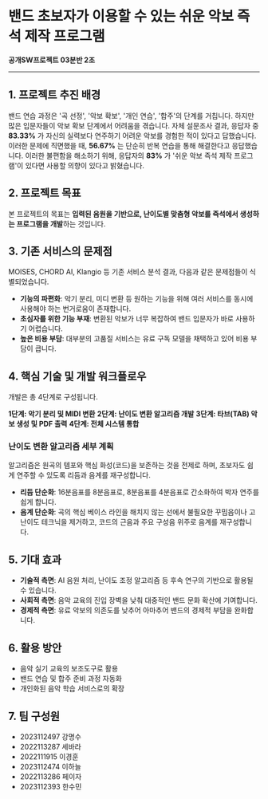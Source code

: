 # 밴드 초보자가 이용할 수 있는 쉬운 악보 즉석 제작 프로그램 

**공개SW프로젝트 03분반 2조** 

---

## 1. 프로젝트 추진 배경 
밴드 연습 과정은 '곡 선정', '악보 확보', '개인 연습', '합주'의 단계를 거칩니다. 하지만 많은 입문자들이 악보 확보 단계에서 어려움을 겪습니다.
자체 설문조사 결과, 응답자 중 **83.33%** 가 자신의 실력보다 연주하기 어려운 악보를 경험한 적이 있다고 답했습니다. 이러한 문제에 직면했을 때, **56.67%** 는 단순히 반복 연습을 통해 해결한다고 응답했습니다.
이러한 불편함을 해소하기 위해, 응답자의 **83%** 가 '쉬운 악보 즉석 제작 프로그램'이 있다면 사용할 의향이 있다고 밝혔습니다.

## 2. 프로젝트 목표 
본 프로젝트의 목표는 **입력된 음원을 기반으로, 난이도별 맞춤형 악보를 즉석에서 생성하는 프로그램을 개발**하는 것입니다.

## 3. 기존 서비스의 문제점 
MOISES, CHORD AI, Klangio 등 기존 서비스 분석 결과, 다음과 같은 문제점들이 식별되었습니다.

* **기능의 파편화**: 악기 분리, 미디 변환 등 원하는 기능을 위해 여러 서비스를 동시에 사용해야 하는 번거로움이 존재합니다.
* **초심자를 위한 기능 부재**: 변환된 악보가 너무 복잡하여 밴드 입문자가 바로 사용하기 어렵습니다.
* **높은 비용 부담**: 대부분의 고품질 서비스는 유료 구독 모델을 채택하고 있어 비용 부담이 큽니다.

## 4. 핵심 기술 및 개발 워크플로우 
개발은 총 4단계로 구성됩니다.

**1단계: 악기 분리 및 MIDI 변환** 
**2단계: 난이도 변환 알고리즘 개발** 
**3단계: 타브(TAB) 악보 생성 및 PDF 출력** 
**4단계: 전체 시스템 통합** 

### 난이도 변환 알고리즘 세부 계획 
알고리즘은 원곡의 템포와 핵심 화성(코드)을 보존하는 것을 전제로 하며, 초보자도 쉽게 연주할 수 있도록 리듬과 음계를 재구성합니다.
* **리듬 단순화**: 16분음표를 8분음표로, 8분음표를 4분음표로 간소화하여 박자 연주를 쉽게 합니다.
* **음계 단순화**: 곡의 핵심 베이스 라인을 해치지 않는 선에서 불필요한 꾸밈음이나 고난이도 테크닉을 제거하고, 코드의 근음과 주요 구성음 위주로 음계를 재구성합니다.

## 5. 기대 효과 
* **기술적 측면**: AI 음원 처리, 난이도 조정 알고리즘 등 후속 연구의 기반으로 활용될 수 있습니다.
* **사회적 측면**: 음악 교육의 진입 장벽을 낮춰 대중적인 밴드 문화 확산에 기여합니다.
* **경제적 측면**: 유료 악보의 의존도를 낮추어 아마추어 밴드의 경제적 부담을 완화합니다.

## 6. 활용 방안 

* 음악 실기 교육의 보조도구로 활용 
* 밴드 연습 및 합주 준비 과정 자동화 
* 개인화된 음악 학습 서비스로의 확장 

## 7. 팀 구성원
* 2023112497 강명수 
* 2022113287 세바라 
* 2022111915 이경훈 
* 2023112474 이하늘 
* 2022113286 페이자 
* 2023112393 한수민 
